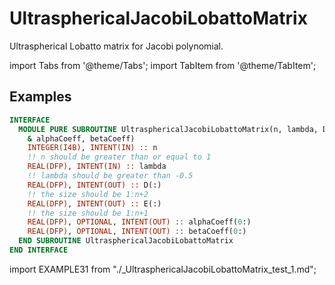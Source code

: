 # UltrasphericalJacobiLobattoMatrix

Ultraspherical Lobatto matrix for Jacobi polynomial.

import Tabs from '@theme/Tabs';
import TabItem from '@theme/TabItem';

## Examples

<Tabs>
<TabItem value="interface" label="܀ Interface" default>

```fortran
INTERFACE
  MODULE PURE SUBROUTINE UltrasphericalJacobiLobattoMatrix(n, lambda, D, E, &
    & alphaCoeff, betaCoeff)
    INTEGER(I4B), INTENT(IN) :: n
    !! n should be greater than or equal to 1
    REAL(DFP), INTENT(IN) :: lambda
    !! lambda should be greater than -0.5
    REAL(DFP), INTENT(OUT) :: D(:)
    !! the size should be 1:n+2
    REAL(DFP), INTENT(OUT) :: E(:)
    !! the size should be 1:n+1
    REAL(DFP), OPTIONAL, INTENT(OUT) :: alphaCoeff(0:)
    REAL(DFP), OPTIONAL, INTENT(OUT) :: betaCoeff(0:)
  END SUBROUTINE UltrasphericalJacobiLobattoMatrix
END INTERFACE
```

</TabItem>

<TabItem value="example" label="️܀ See example">

import EXAMPLE31 from "./_UltrasphericalJacobiLobattoMatrix_test_1.md";

<EXAMPLE31 />

</TabItem>

<TabItem value="close" label="↢ ">

</TabItem>
</Tabs>
